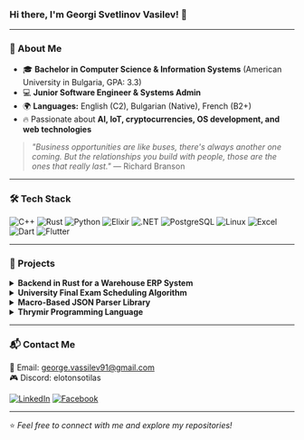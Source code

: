 ### Hi there, I'm Georgi Svetlinov Vasilev! 👋

---

### 🚀 About Me
- 🎓 **Bachelor in Computer Science & Information Systems** (American University in Bulgaria, GPA: 3.3)
- 💻 **Junior Software Engineer & Systems Admin**
- 🌍 **Languages:** English (C2), Bulgarian (Native), French (B2+)
- 🔥 Passionate about **AI, IoT, cryptocurrencies, OS development, and web technologies**

> *"Business opportunities are like buses, there's always another one coming. But the relationships you build with people, those are the ones that really last."* — Richard Branson

---

### 🛠️ Tech Stack

![C++](https://img.shields.io/badge/C++-00599C?style=flat&logo=cplusplus&logoColor=white)
![Rust](https://img.shields.io/badge/Rust-000000?style=flat&logo=rust&logoColor=white)
![Python](https://img.shields.io/badge/Python-3776AB?style=flat&logo=python&logoColor=white)
![Elixir](https://img.shields.io/badge/Elixir-4B275F?style=flat&logo=elixir&logoColor=white)
![.NET](https://img.shields.io/badge/.NET-512BD4?style=flat&logo=dotnet&logoColor=white)
![PostgreSQL](https://img.shields.io/badge/PostgreSQL-316192?style=flat&logo=postgresql&logoColor=white)
![Linux](https://img.shields.io/badge/Linux-FCC624?style=flat&logo=linux&logoColor=black)
![Excel](https://img.shields.io/badge/Microsoft_Excel-217346?style=flat&logo=microsoftexcel&logoColor=white)
![Dart](https://img.shields.io/badge/Dart-0175C2?style=flat&logo=dart&logoColor=white)
![Flutter](https://img.shields.io/badge/Flutter-02569B?style=flat&logo=flutter&logoColor=white)

---

### 📂 Projects
<details>
  <summary><b>Backend in Rust for a Warehouse ERP System</b></summary>

  ![Rust](https://img.shields.io/badge/Rust-000000?style=flat&logo=rust&logoColor=white)

  🚀 Developed a **warehouse ERP system** backend in **Rust**, using **PostgreSQL** and **Rocket** framework. *(Devreer, 2024-2025)*
</details>

<details>
  <summary><b>University Final Exam Scheduling Algorithm</b></summary>

  ![Python](https://img.shields.io/badge/Python-3776AB?style=flat&logo=python&logoColor=white)

  📅 Built a **scheduling algorithm** to optimize university final exam allocations.
</details>

<details>
  <summary><b>Macro-Based JSON Parser Library</b></summary>

  ![C++](https://img.shields.io/badge/C++-00599C?style=flat&logo=cplusplus&logoColor=white)

  📜 Created a **user-friendly JSON parser** leveraging **macros**.
</details>

<details>
  <summary><b>Thrymir Programming Language</b></summary>

  ![C++](https://img.shields.io/badge/C++-00599C?style=flat&logo=cplusplus&logoColor=white) 
  ![LLVM](https://img.shields.io/badge/LLVM-262D3A?style=flat&logo=llvm&logoColor=white)

  🌱 Developing a **new functional programming language** called **Thrymir**, built in **C++** with an **LLVM backend**, and designed for **event-driven programming**.
</details>

---

### 📬 Contact Me
📧 Email: [george.vassilev91@gmail.com](mailto:george.vassilev91@gmail.com)  
🎮 Discord: elotonsotilas

[![LinkedIn](https://img.shields.io/badge/LinkedIn-blue?style=flat&logo=linkedin)](https://www.linkedin.com/in/georgi-vasilev-089b06222/)
[![Facebook](https://img.shields.io/badge/Facebook-1877F2?style=flat&logo=facebook)](https://www.facebook.com/ElotonSotilas/)

---

⭐ *Feel free to connect with me and explore my repositories!*
